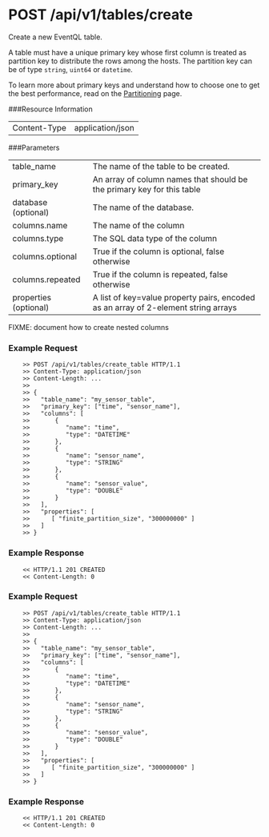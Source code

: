 POST /api/v1/tables/create
================

Create a new EventQL table.<br>

A table must have a unique primary key whose first column is treated as
partition key to distribute the rows among the hosts. The partition key can be
of type `string`, `uint64` or `datetime`. 

To learn more about primary keys and understand how to choose one to get the
best performance, read on the [Partitioning](../../../../tables/partitioning/) page.

###Resource Information
<table class='http_api create_table'>
  <tr>
    <td>Content-Type</td>
    <td>application/json</td>
  </tr>
</table>

###Parameters
<table class='http_api create_table'>
  <tr>
    <td>table_name</td>
    <td>The name of the table to be created.</td>
  </tr>
  <tr>
    <td>primary_key</td>
    <td>An array of column names that should be the primary key for this table</td>
  </tr>
  <tr>
    <td>database (optional)</td>
    <td>The name of the database.
  </tr>
  <tr>
    <td>columns.name</td>
    <td>The name of the column</td>
  </tr>
  <tr>
    <td>columns.type</td>
    <td>The SQL data type of the column</td>
  </tr>
  <tr>
    <td>columns.optional</td>
    <td>True if the column is optional, false otherwise</td>
  </tr>
  <tr>
    <td>columns.repeated</td>
    <td>True if the column is repeated, false otherwise</td>
  </tr>
  <tr>
    <td>properties (optional)</td>
    <td>A list of key=value property pairs, encoded as an array of 2-element string arrays</td>
  </tr>
</table>

FIXME: document how to create nested columns

### Example Request

        >> POST /api/v1/tables/create_table HTTP/1.1
        >> Content-Type: application/json
        >> Content-Length: ...
        >>
        >> {
        >>   "table_name": "my_sensor_table",
        >>   "primary_key": ["time", "sensor_name"],
        >>   "columns": [
        >>       {
        >>          "name": "time",
        >>          "type": "DATETIME"
        >>       },
        >>       {
        >>          "name": "sensor_name",
        >>          "type": "STRING"
        >>       },
        >>       {
        >>          "name": "sensor_value",
        >>          "type": "DOUBLE"
        >>       }
        >>   ],
        >>   "properties": [
        >>      [ "finite_partition_size", "300000000" ]
        >>   ]
        >> }

### Example Response

        << HTTP/1.1 201 CREATED
        << Content-Length: 0


### Example Request

        >> POST /api/v1/tables/create_table HTTP/1.1
        >> Content-Type: application/json
        >> Content-Length: ...
        >>
        >> {
        >>   "table_name": "my_sensor_table",
        >>   "primary_key": ["time", "sensor_name"],
        >>   "columns": [
        >>       {
        >>          "name": "time",
        >>          "type": "DATETIME"
        >>       },
        >>       {
        >>          "name": "sensor_name",
        >>          "type": "STRING"
        >>       },
        >>       {
        >>          "name": "sensor_value",
        >>          "type": "DOUBLE"
        >>       }
        >>   ],
        >>   "properties": [
        >>      [ "finite_partition_size", "300000000" ]
        >>   ]
        >> }

### Example Response

        << HTTP/1.1 201 CREATED
        << Content-Length: 0

